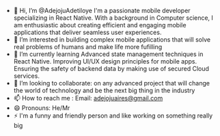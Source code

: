 - 👋 Hi, I’m @AdejojuAdetiloye
  I'm a passionate mobile developer specializing in React Native.
   With a background in Computer science, I am enthusiastic about creating efficient and engaging mobile applications that deliver seamless user experiences.
- 👀 I’m interested in building complex mobile applications that will solve real problems of humans and make life more fufilling
- 🌱 I’m currently learning Advanced state management techniques in React Native.
    Improving UI/UX design principles for mobile apps.
    Ensuring the safety of backend data by making use of secured Cloud services.
- 💞️ I’m looking to collaborate:
   on any advanced project that will change the world of technology and be the next big thing in the industry
- 📫 How to reach me :
   Email: adejojuaires@gmail.com
- 😄 Pronouns: He/Mr
- ⚡ I'm a funny and friendly person and like working on something really big

<!---
AdejojuAdetiloye/AdejojuAdetiloye is a ✨ special ✨ repository because its `README.md` (this file) appears on your GitHub profile.
You can click the Preview link to take a look at your changes.
--->
